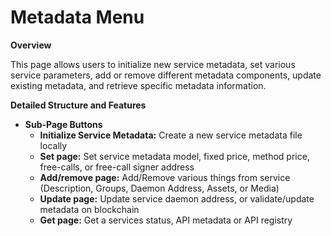 # Metadata Menu

**Overview**

This page allows users to initialize new service metadata, set various service parameters, add or remove different metadata components, update existing metadata, and retrieve specific metadata information.

**Detailed Structure and Features**

* **Sub-Page Buttons**
  * **Initialize Service Metadata:** Create a new service metadata file locally&#x20;
  * **Set page:** Set service metadata model, fixed price, method price, free-calls, or free-call signer address
  * **Add/remove page:** Add/Remove various things from service (Description, Groups, Daemon Address, Assets, or Media)
  * **Update page:** Update service daemon address, or validate/update metadata on blockchain
  * **Get page:** Get a services status, API metadata or API registry
